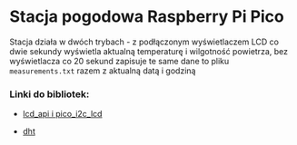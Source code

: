 # Stacja pogodowa Raspberry Pi Pico

Stacja działa w dwóch trybach - z podłączonym wyświetlaczem LCD co dwie sekundy wyświetla aktualną temperaturę i wilgotność powietrza, bez wyświetlacza co 20 sekund zapisuje te same dane to pliku `measurements.txt` razem z aktualną datą i godziną

### Linki do bibliotek:

* [lcd_api i pico_i2c_lcd](https://github.com/T-622/RPI-PICO-I2C-LCD)

* [dht](https://github.com/ikornaselur/pico-libs/tree/master/src/dht11)
